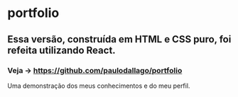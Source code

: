 # portfolio

## Essa versão, construída em HTML e CSS puro, foi refeita utilizando React.
### Veja -> https://github.com/paulodallago/portfolio
Uma demonstração dos meus conhecimentos e do meu perfil.
